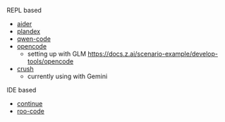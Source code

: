 REPL based
* [aider](https://github.com/Aider-AI/aider)
* [plandex](https://github.com/plandex-ai/plandex)
* [qwen-code](https://github.com/QwenLM/qwen-code)
* [opencode](https://github.com/sst/opencode)
  * setting up with GLM https://docs.z.ai/scenario-example/develop-tools/opencode  
* [crush](https://github.com/charmbracelet/crush)
  * currently using with Gemini 

IDE based
* [continue](https://github.com/continuedev/continue)
* [roo-code](https://github.com/RooCodeInc/Roo-Code?tab=readme-ov-file)
